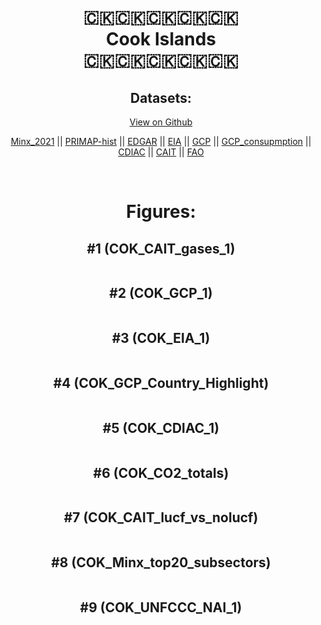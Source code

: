 
<center>
<h1 align="center">
🇨🇰🇨🇰🇨🇰🇨🇰🇨🇰
<br>
Cook Islands
<br>
🇨🇰🇨🇰🇨🇰🇨🇰🇨🇰
</h1>
<h2>Datasets:</h2>
<p><a href="https://github.com/dquintani/GreenhouseData/tree/master/country_data/COK_Cook Islands/data">View on Github</a>
<br></p><p><a href="data/COK_Minx_2021.csv">Minx_2021</a> || <a href="data/COK_PRIMAP-hist.csv">PRIMAP-hist</a> || <a href="data/COK_EDGAR.csv">EDGAR</a> || <a href="data/COK_EIA.csv">EIA</a> || <a href="data/COK_GCP.csv">GCP</a> || <a href="data/COK_GCP_consupmption.csv">GCP_consupmption</a> || <a href="data/COK_CDIAC.csv">CDIAC</a> || <a href="data/COK_CAIT.csv">CAIT</a> || <a href="data/COK_FAO.csv">FAO</a></p><p><br></p>
<h1>Figures:</h1><h2>#1 (COK_CAIT_gases_1)</h2>
<p><img alt="" src="figures/COK_CAIT_gases_1.png" /></p><h2>#2 (COK_GCP_1)</h2>
<p><img alt="" src="figures/COK_GCP_1.png" /></p><h2>#3 (COK_EIA_1)</h2>
<p><img alt="" src="figures/COK_EIA_1.png" /></p><h2>#4 (COK_GCP_Country_Highlight)</h2>
<p><img alt="" src="figures/COK_GCP_Country_Highlight.png" /></p><h2>#5 (COK_CDIAC_1)</h2>
<p><img alt="" src="figures/COK_CDIAC_1.png" /></p><h2>#6 (COK_CO2_totals)</h2>
<p><img alt="" src="figures/COK_CO2_totals.png" /></p><h2>#7 (COK_CAIT_lucf_vs_nolucf)</h2>
<p><img alt="" src="figures/COK_CAIT_lucf_vs_nolucf.png" /></p><h2>#8 (COK_Minx_top20_subsectors)</h2>
<p><img alt="" src="figures/COK_Minx_top20_subsectors.png" /></p><h2>#9 (COK_UNFCCC_NAI_1)</h2>
<p><img alt="" src="figures/COK_UNFCCC_NAI_1.png" /></p>